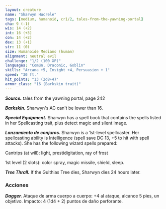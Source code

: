 ```yaml
---
layout: creature
name: "Sharwyn Hucrele"
tags: [medium, humanoid, cr1/2, tales-from-the-yawning-portal]
cha: 9 (-1)
wis: 14 (+2)
int: 16 (+3)
con: 14 (+2)
dex: 13 (+1)
str: 11 (0)
size: Humanoide Mediano (human)
alignment: neutral evil
challenge: "1/2 (100 XP)"
languages: "Común, Draconic, Goblin"
skills: "Arcana +5, Insight +4, Persuasion + 1"
speed: "30 ft."
hit_points: "13 (2d8+4)"
armor_class: "16 (Barkskin trait)"
---
```


***Source.*** tales from the yawning portal,  page 242

***Barkskin.*** Sharwyn's AC can't be lower than 16.

***Special Equipment.*** Sharwyn has a spell book that contains the spells listed in her Spellcasting trait, plus detect magic and silent image.

***Lanzamiento de conjuros.*** Sharwyn is a 1st-level spellcaster. Her spellcasting ability is Intelligence (spell save DC 13, +5 to hit with spell attacks). She has the following wizard spells prepared:

Cantrips (at will): light, prestidigitation, ray of frost

1st level (2 slots): color spray, magic missile, shield, sleep.

***Tree Thrall.*** If the Gulthias Tree dies, Sharwyn dies 24 hours later.

### Acciones

***Dagger.*** Ataque de arma cuerpo a cuerpo: +4 al ataque, alcance 5 pies, un objetivo. Impacto: 4 (1d4 + 2) puntos de daño perforante.